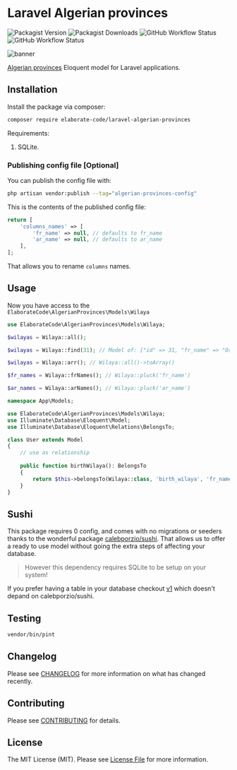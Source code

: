 # Laravel Algerian provinces

![Packagist Version](https://img.shields.io/packagist/v/elaborate-code/laravel-algerian-provinces?style=for-the-badge)
![Packagist Downloads](https://img.shields.io/packagist/dt/elaborate-code/laravel-algerian-provinces?style=for-the-badge)
![GitHub Workflow Status](https://img.shields.io/github/workflow/status/elaborate-code/laravel-algerian-provinces/run-tests?label=Tests&style=for-the-badge)
![GitHub Workflow Status](https://img.shields.io/github/workflow/status/elaborate-code/laravel-algerian-provinces/Fix%20PHP%20code%20style%20issues?label=Code%20Style&style=for-the-badge)

![banner](https://banners.beyondco.de/Algerian%20provinces.png?theme=dark&packageManager=composer+require&packageName=elaborate-code%2Flaravel-algerian-provinces&pattern=architect&style=style_1&description=A+model+seeded+with+the+58+Algerian+provinces+for+Laravel+apps&md=1&showWatermark=0&fontSize=100px&images=database)

[Algerian provinces](wilayas.md) Eloquent model for Laravel applications.

## Installation

Install the package via composer:

```bash
composer require elaborate-code/laravel-algerian-provinces
```

Requirements:

1. SQLite.

### Publishing config file [Optional]

You can publish the config file with:

```bash
php artisan vendor:publish --tag="algerian-provinces-config"
```

This is the contents of the published config file:

```php
return [
    'columns_names' => [
        'fr_name' => null, // defaults to fr_name
        'ar_name' => null, // defaults to ar_name
    ],
];
```

That allows you to rename `columns` names.

## Usage

Now you have access to the `ElaborateCode\AlgerianProvinces\Models\Wilaya`

```php
use ElaborateCode\AlgerianProvinces\Models\Wilaya;

$wilayas = Wilaya::all();

$wilayas = Wilaya::find(31); // Model of: ["id" => 31, "fr_name" => "Oran", "ar_name" => "وهران"]

$wilayas = Wilaya::arr(); // Wilaya::all()->toArray()

$fr_names = Wilaya::frNames(); // Wilaya::pluck('fr_name')

$ar_names = Wilaya::arNames(); // Wilaya::pluck('ar_name')
```

```php
namespace App\Models;

use ElaborateCode\AlgerianProvinces\Models\Wilaya;
use Illuminate\Database\Eloquent\Model;
use Illuminate\Database\Eloquent\Relations\BelongsTo;

class User extends Model
{
    // use as relationship
    
    public function birthWilaya(): BelongsTo
    {
        return $this->belongsTo(Wilaya::class, 'birth_wilaya', 'fr_name');
    }
}
```

## Sushi

This package requires 0 config, and comes with no migrations or seeders thanks to the wonderful package [calebporzio/sushi](https://github.com/calebporzio/sushi). That allows us to offer a ready to use model without going the extra steps of affecting your database.

> However this dependency requires SQLite to be setup on your system!

If you prefer having a table in your database checkout [v1](https://github.com/elaborate-code/laravel-algerian-provinces/tree/v1-migration) which doesn't depand on calebporzio/sushi.

## Testing

```bash
vendor/bin/pint
```

## Changelog

Please see [CHANGELOG](CHANGELOG.md) for more information on what has changed recently.

## Contributing

Please see [CONTRIBUTING](CONTRIBUTING.md) for details.

## License

The MIT License (MIT). Please see [License File](LICENSE.md) for more information.
